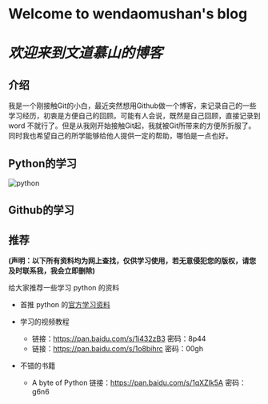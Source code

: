 # **Welcome to wendaomushan's blog**
# *欢迎来到文道慕山的博客*

## 介绍
我是一个刚接触Git的小白，最近突然想用Github做一个博客，来记录自己的一些学习经历，初衷是方便自己的回顾。可能有人会说，既然是自己回顾，直接记录到word 不就行了。但是从我刚开始接触Git起，我就被Git所带来的方便所折服了。同时我也希望自己的所学能够给他人提供一定的帮助，哪怕是一点也好。
## Python的学习
![python](https://www.python.org/static/img/python-logo.png)

## Github的学习

## 推荐
**(声明：以下所有资料均为网上查找，仅供学习使用，若无意侵犯您的版权，请您及时联系我，我会立即删除)**

给大家推荐一些学习 python 的资料
* 首推 python 的[官方学习资料](https://docs.python.org/3/tutorial/index.html)

* 学习的视频教程 
  *  链接：https://pan.baidu.com/s/1i432zB3 密码：8p44
  *  链接：https://pan.baidu.com/s/1o8bihrc 密码：00gh
		
* 不错的书籍
  * A byte of Python 链接：https://pan.baidu.com/s/1qXZIk5A 密码：g6n6

